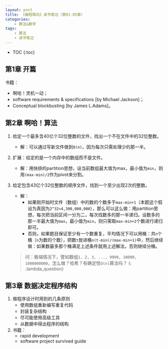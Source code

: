 ```yaml
---
layout: post
title: 《编程珠玑》读书笔记（第01-05章）
categories:
    - 算法&数学
tags:
    - 算法
    - 读书笔记
---
```


* TOC
{:toc}

## 第1章 开篇

书籍：

- 啊哈！灵机一动；
- software requirements & specifications [by Michael Jackson]；
- Conceptual blockbusting [by James L.Adams]。

## 第2章 啊哈！算法

1. 给定一个最多含40亿个32位整数的文件，找出一个不在文件中的32位整数。
   - 解：可以通过写新文件做到`O(n)`，因为每次只需处理少的那一半。
1. 扩展：给定的是一个内存中的数组而不是文件。
   - 解：用快排的partition思想，设当前数组最大值为max，最小值为`min`，则用`(max-min)/2`作为pivot来分割。
1. 给定包含43亿个32位整数的顺序文件，找到一个至少出现2次的整数。
   - 解：
     - 如果刚开始时文件（数组）中的数的个数多于`max-min+1`（本题这个假设为真因为`2^32<4,300,000,000`），那么可以这么做：用partition思想，每次把当前区间一分为二，每次找数多的那一半递归。设数多的那一半最大值为`max`，最小值为`min`，则只需取`max-min+2`个数进行递归即可。
     - 否则，如果题目保证至少有一个数重复，平均情况下可以用桶：共`n`个桶（`n`为数的个数），把数`t`放进桶`n(t-min)/(max-min+1)`中，然后继续做：如果数最多那个桶满足上述条件就用上述解法，否则继续分桶。

   > 问：极端情况下，譬如数组`1, 2, 3, ..., 9999, 10000, 1000000000`，怎么做？哈希？有确定性`O(n)`算法吗？
     {: .lambda_question}

## 第3章 数据决定程序结构

1. 做程序设计时用到的几条原则
   - 使用数组重新编写重复代码
   - 封装复杂结构
   - 尽可能使用高级工具
   - 从数据中得出程序的结构
2. 书籍：
   - rapid development
   - software project survived guide
